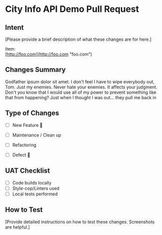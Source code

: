 # City Info API Demo Pull Request #


## Intent ##
[Please provide a brief description of what these changes are for here.]

Item:  
[http://foo.com](http://foo.com "foo.com")


## Changes Summary ##
Godfather ipsum dolor sit amet. I don't feel I have to wipe everybody out, Tom. Just my enemies. Never hate your enemies. It affects your judgment. Don't you know that I would use all of my power to prevent something like that from happening? Just when I thought I was out... they pull me back in

## Type of Changes ##
- [ ] New Feature  :gift:
- [ ] Maintenance /  Clean up 
- [ ] Refactoring 
- [ ] Defect :name_badge:  


## UAT Checklist ##
- [ ] Code builds locally
- [ ] Style-cop/Linters used
- [ ] Local tests performed

## How to Test ##
[Provide detailed instructions on how to test these changes.  Screenshots are helpful.]

